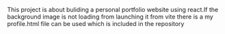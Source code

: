 This project is about buliding a personal portfolio website using react.If the background image is not loading from launching it from vite there is a my profile.html file  can be used which is included in the repository 

